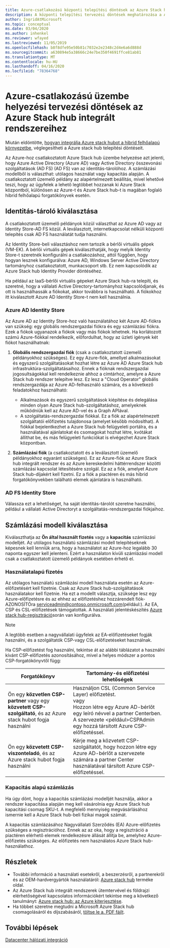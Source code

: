 ```yaml
---
title: Azure-csatlakozású központi telepítési döntések az Azure Stack hub integrált rendszereihez
description: A központi telepítési tervezési döntések meghatározása a Azure Stack hub integrált rendszereinek Azure-beli csatlakoztatásához, beleértve a számlázást és az identitást.
author: IngridAtMicrosoft
ms.topic: conceptual
ms.date: 03/04/2020
ms.author: inhenkel
ms.reviewer: wfayed
ms.lastreviewed: 11/05/2019
ms.openlocfilehash: b8f8dfe95e50b81c7032e2e2348c2d4e6a6d888d
ms.sourcegitcommit: a630894e5a38666c24e7be350f4691ffce81ab81
ms.translationtype: MT
ms.contentlocale: hu-HU
ms.lasthandoff: 04/16/2020
ms.locfileid: "78364768"
---
```

# <a name="azure-connected-deployment-planning-decisions-for-azure-stack-hub-integrated-systems"></a>Azure-csatlakozású üzembe helyezési tervezési döntések az Azure Stack hub integrált rendszereihez
Miután eldöntötte, [hogyan integrálja Azure stack hubot a hibrid felhőalapú környezetbe](azure-stack-connection-models.md), véglegesítheti a Azure stack hub telepítési döntéseit.

Az Azure-hoz csatlakoztatott Azure Stack hub üzembe helyezése azt jelenti, hogy Azure Active Directory (Azure AD) vagy Active Directory összevonási szolgáltatások (AD FS) (AD FS) van az identitás-tárolóhoz. A számlázási modellből is választhat: utólagos használat vagy kapacitás alapján. A csatlakoztatott üzemelő példány az alapértelmezett beállítás, mivel lehetővé teszi, hogy az ügyfelek a lehető legtöbbet hozzanak ki Azure Stack központból, különösen az Azure-t és Azure Stack hub-t is magában foglaló hibrid felhőalapú forgatókönyvek esetén.

## <a name="choose-an-identity-store"></a>Identitás-tároló kiválasztása
A csatlakoztatott üzemelő példányok közül választhat az Azure AD vagy az Identity Store-AD FS közül. A leválasztott, internetkapcsolat nélküli központi telepítés csak AD FS használatát tudja használni.

Az Identity Store-beli választáshoz nem tartozik a bérlői virtuális gépek (VM-EK). A bérlői virtuális gépek kiválaszthatják, hogy melyik Identity Store-t szeretnék konfigurálni a csatlakozáshoz, attól függően, hogy hogyan lesznek konfigurálva: Azure AD, Windows Server Active Directory tartományhoz csatlakoztatott, munkacsoport stb. Ez nem kapcsolódik az Azure Stack hub Identity Provider döntéséhez.

Ha például az IaaS-bérlői virtuális gépeket Azure Stack hub-ra telepíti, és szeretné, hogy a vállalati Active Directory-tartományhoz kapcsolódjanak, és ott is használhassák a fiókokat, akkor továbbra is használható. A fiókokhoz itt kiválasztott Azure AD Identity Store-t nem kell használnia.

### <a name="azure-ad-identity-store"></a>Azure AD Identity Store
Az Azure AD az Identity Store-hoz való használatához két Azure AD-fiókra van szükség: egy globális rendszergazdai fiókra és egy számlázási fiókra. Ezek a fiókok ugyanazok a fiókok vagy más fiókok lehetnek. Ha korlátozott számú Azure-fiókkal rendelkezik, előfordulhat, hogy az üzleti igények két fiókot használhatnak:

1. **Globális rendszergazdai fiók** (csak a csatlakoztatott üzemelő példányokhoz szükséges). Ez egy Azure-fiók, amellyel alkalmazásokat és egyszerű szolgáltatásokat hozhat létre az Azure AD Azure Stack hub infrastruktúra-szolgáltatásaihoz. Ennek a fióknak rendszergazdai jogosultságokkal kell rendelkeznie ahhoz a címtárhoz, amelyre a Azure Stack hub rendszer telepítve lesz. Ez lesz a "Cloud Operator" globális rendszergazdája az Azure AD-felhasználó számára, és a következő feladatokhoz használható:

    - Alkalmazások és egyszerű szolgáltatások kiépítése és delegálása minden olyan Azure Stack hub-szolgáltatáshoz, amelyeknek működniük kell az Azure AD-vel és a Graph APIával.
    - A szolgáltatás-rendszergazdai fiókkal. Ez a fiók az alapértelmezett szolgáltatói előfizetés tulajdonosa (amelyet később módosíthat). A fiókkal bejelentkezhet a Azure Stack hub felügyeleti portálra, és a használatával ajánlatokat és csomagokat hozhat létre, kvótákat állíthat be, és más felügyeleti funkciókat is elvégezhet Azure Stack központban.

2. **Számlázási fiók** (a csatlakoztatott és a leválasztott üzemelő példányokhoz egyaránt szükséges). Ez az Azure-fiók az Azure Stack hub integrált rendszer és az Azure kereskedelmi háttérrendszer közötti számlázási kapcsolat létesítésére szolgál. Ez az a fiók, amelyet Azure Stack hub-díjakért kell fizetni. Ez a fiók a piactéren és más hibrid forgatókönyvekben található elemek ajánlatára is használható.

### <a name="ad-fs-identity-store"></a>AD FS Identity Store
Válassza ezt a lehetőséget, ha saját identitás-tárolót szeretne használni, például a vállalati Active Directoryt a szolgáltatás-rendszergazdai fiókjaihoz.  

## <a name="choose-a-billing-model"></a>Számlázási modell kiválasztása
Kiválaszthatja az **Ön által használt fizetés** vagy a **kapacitás** számlázási modelljét. Az utólagos használatú számlázási modell telepítéseknek képesnek kell lenniük arra, hogy a használatot az Azure-hoz legalább 30 naponta egyszer kell jelenteni. Ezért a használaton kívüli számlázási modell csak a csatlakoztatott üzemelő példányok esetében érhető el.  

### <a name="pay-as-you-use"></a>Használatalapú fizetés
Az utólagos használatú számlázási modell használata esetén az Azure-előfizetésért kell fizetnie. Csak az Azure Stack hub-szolgáltatások használatakor kell fizetnie. Ha ezt a modellt választja, szüksége lesz egy Azure-előfizetésre és az ehhez az előfizetéshez hozzárendelt fiók-AZONOSÍTÓra serviceadmin@contoso.onmicrosoft.com(például:). Az EA, CSP és CSL-előfizetések támogatottak. A használati jelentéskészítés [Azure stack hub-regisztráció](azure-stack-registration.md)során van konfigurálva.

> [!NOTE]
> A legtöbb esetben a nagyvállalati ügyfelek az EA-előfizetéseket fogják használni, és a szolgáltatók CSP-vagy CSL-előfizetéseket használnak.

Ha CSP-előfizetést fog használni, tekintse át az alábbi táblázatot a használni kívánt CSP-előfizetés azonosításához, mivel a helyes módszer a pontos CSP-forgatókönyvtől függ:

|Forgatókönyv|Tartomány-és előfizetési lehetőségek|
|-----|-----|
|Ön egy **közvetlen CSP-partner** vagy egy **közvetett CSP-szolgáltató**, és az Azure stack hubot fogja használni|Használjon CSL (Common Service Layer) előfizetést.<br>     vagy<br>Hozzon létre egy Azure AD-bérlőt egy leíró névvel a partner Centerben. A szervezete &lt;például>CSPAdmin egy hozzá társított Azure CSP-előfizetéssel.|
|Ön egy **közvetett CSP-viszonteladó**, és az Azure stack hubot fogja használni|Kérje meg a közvetett CSP-szolgáltatót, hogy hozzon létre egy Azure AD-bérlőt a szervezete számára a partner Center használatával társított Azure CSP-előfizetéssel.|

### <a name="capacity-based-billing"></a>Kapacitás alapú számlázás
Ha úgy dönt, hogy a kapacitás számlázási modelljét használja, akkor a rendszer kapacitása alapján meg kell vásárolnia egy Azure Stack hub kapacitási csomag SKU-t. A megfelelő mennyiség megvásárlásához ismernie kell a Azure Stack hub-beli fizikai magok számát.

A kapacitás számlázásához Nagyvállalati Szerződés (EA) Azure-előfizetés szükséges a regisztrációhoz. Ennek az az oka, hogy a regisztráció a piactéren elérhető elemek rendelkezésre állását állítja be, amelyhez Azure-előfizetés szükséges. Az előfizetés nem használatos Azure Stack hub-használathoz.

## <a name="learn-more"></a>Részletek
- További információ a használati esetekről, a beszerzésről, a partnerekről és az OEM-hardvergyártók használatáról: [Azure stack hub](https://azure.microsoft.com/overview/azure-stack/) terméke oldal.
- Az Azure Stack hub integrált rendszerek ütemtervével és földrajzi elérhetőségével kapcsolatos információkért tekintse meg a következő tanulmányt: [Azure stack hub: az Azure kiterjesztése](https://azure.microsoft.com/resources/azure-stack-an-extension-of-azure/). 
- Ha többet szeretne megtudni a Microsoft Azure Stack hub csomagolásáról és díjszabásáról, [töltse le a. PDF fájlt](https://azure.microsoft.com/mediahandler/files/resourcefiles/5bc3f30c-cd57-4513-989e-056325eb95e1/Azure-Stack-packaging-and-pricing-datasheet.pdf). 

## <a name="next-steps"></a>További lépések
[Datacenter hálózati integráció](azure-stack-network.md)